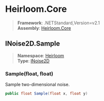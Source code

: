 # Heirloom.Core

> **Framework**: .NETStandard,Version=v2.1  
> **Assembly**: [Heirloom.Core][0]  

## INoise2D.Sample

> **Namespace**: [Heirloom][0]  
> **Type**: [INoise2D][1]  

### Sample(float, float)

Sample two-dimensional noise.

```cs
public float Sample(float x, float y)
```

[0]: ../../../Heirloom.Core.md
[1]: ../INoise2D.md
